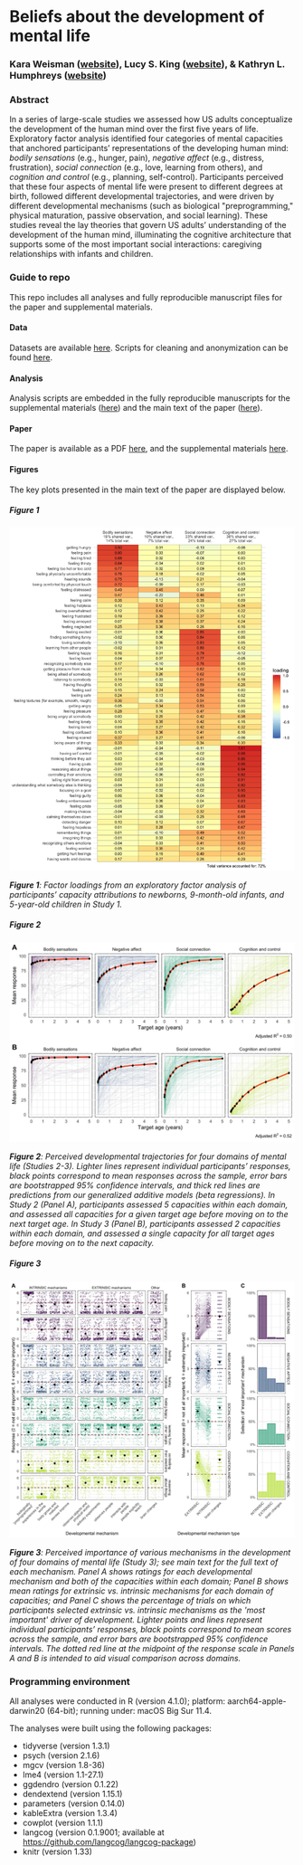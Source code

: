 # Beliefs about the development of mental life

### Kara Weisman ([website](http://kgweisman.github.io/)), Lucy S. King ([website](https://www.lucysking.com/)), & Kathryn L. Humphreys ([website](http://www.kathrynhumphreys.com/))

### Abstract

In a series of large-scale studies we assessed how US adults conceptualize the development of the human mind over the first five years of life. Exploratory factor analysis identified four categories of mental capacities that anchored participants’ representations of the developing human mind: _bodily sensations_ (e.g., hunger, pain), _negative affect_ (e.g., distress, frustration), _social connection_ (e.g., love, learning from others), and _cognition and control_ (e.g., planning, self-control). Participants perceived that these four aspects of mental life were present to different degrees at birth, followed different developmental trajectories, and were driven by different developmental mechanisms (such as biological "preprogramming," physical maturation, passive observation, and social learning). These studies reveal the lay theories that govern US adults’ understanding of the development of the human mind, illuminating the cognitive architecture that supports some of the most important social interactions: caregiving relationships with infants and children.

### Guide to repo

This repo includes all analyses and fully reproducible manuscript files for the paper and supplemental materials.

#### Data

Datasets are available [here](https://github.com/kgweisman/baby_mental_life_ms/tree/master/data/deidentified). Scripts for cleaning and anonymization can be found [here](https://github.com/kgweisman/baby_mental_life_ms/tree/master/code).

#### Analysis

Analysis scripts are embedded in the fully reproducible manuscripts for the supplemental materials ([here](https://github.com/kgweisman/baby_mental_life_ms/blob/master/supplement/supplement-main.Rmd)) and the main text of the paper ([here](https://github.com/kgweisman/baby_mental_life_ms/blob/master/paper/paper.Rmd)).

#### Paper

The paper is available as a PDF [here](https://github.com/kgweisman/baby_mental_life_ms/blob/master/paper/paper.pdf), and the supplemental materials [here](https://github.com/kgweisman/baby_mental_life_ms/blob/master/supplement/supplement-main.pdf).

#### Figures

The key plots presented in the main text of the paper are displayed below.

##### Figure 1

![Figure 1](https://github.com/kgweisman/baby_mental_life_ms/blob/master/outputs/fig01.jpg?raw=TRUE)

_**Figure 1**: Factor loadings from an exploratory factor analysis of participants’ capacity attributions to newborns, 9-month-old infants, and 5-year-old children in Study 1._

##### Figure 2

![Figure 2](https://github.com/kgweisman/baby_mental_life_ms/blob/master/outputs/fig02.jpg?raw=TRUE)

_**Figure 2**: Perceived developmental trajectories for four domains of mental life (Studies 2-3). Lighter lines represent individual participants’ responses, black points correspond to mean responses across the sample, error bars are bootstrapped 95% confidence intervals, and thick red lines are predictions from our generalized additive models (beta regressions). In Study 2 (Panel A), participants assessed 5 capacities within each domain, and assessed all capacities for a given target age before moving on to the next target age. In Study 3 (Panel B), participants assessed 2 capacities within each domain, and assessed a single capacity for all target ages before moving on to the next capacity._

##### Figure 3

![Figure 3](https://github.com/kgweisman/baby_mental_life_ms/blob/master/outputs/fig03.jpg?raw=TRUE)

_**Figure 3**: Perceived importance of various mechanisms in the development of four domains of mental life (Study 3); see main text for the full text of each mechanism. Panel A shows ratings for each developmental mechanism and both of the capacities within each domain; Panel B shows mean ratings for extrinsic vs. intrinsic mechanisms for each domain of capacities; and Panel C shows the percentage of trials on which participants selected extrinsic vs. intrinsic mechanisms as the 'most important' driver of development. Lighter points and lines represent individual participants’ responses, black points correspond to mean scores across the sample, and error bars are bootstrapped 95% confidence intervals. The dotted red line at the midpoint of the response scale in Panels A and B is intended to aid visual comparison across domains._

### Programming environment

All analyses were conducted in R (version 4.1.0); platform: aarch64-apple-darwin20 (64-bit); running under: macOS Big Sur 11.4.

The analyses were built using the following packages:

- tidyverse (version 1.3.1) 
- psych (version 2.1.6)
- mgcv (version 1.8-36)
- lme4 (version 1.1-27.1)
- ggdendro (version 0.1.22)
- dendextend (version 1.15.1)
- parameters (version 0.14.0)
- kableExtra (version 1.3.4)
- cowplot (version 1.1.1)
- langcog (version 0.1.9001; available at https://github.com/langcog/langcog-package)
- knitr (version 1.33)
